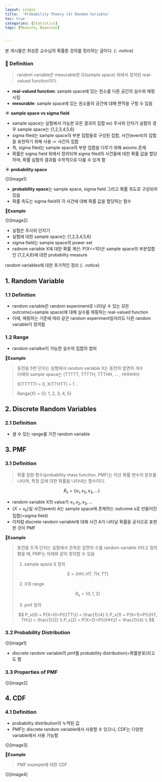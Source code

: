 ```yaml
---
layout: single
title:  'Probability Theory (4) Random Variable'
toc: true
categories: [Statistics]
tags: [Measure, Bayesian]


---
```


본 게시물은 최성준 교수님의 확률론 강의를 정리하는 글이다.
{: .notice}

### 👀 Definition

> random variable은 mesurable한 Ω(sample space) 위에서 정의된 real-valued function이다.

- **real-valued function**: sample space에 있는 원소를 다른 공간의 실수와 매핑시킴
- **mesurable**: sample space에 있는 원소들의 공간에 대해 면적을 구할 수 있음

☀️ **sample space vs sigma field**

- sample space는 실험에서 가능한 모든 결과의 집합 ex) 주사위 던지기 실험의 경우 sample space는 {1,2,3,4,5,6}
- sigma filed는 sample space의 부분 집합들로 구성된 집합, 사건(event)의 집합을 표현하기 위해 사용 ☞ 사건의 집합
- 즉, sigma filed는 sample space의 부분 집합을 다루기 위해 axioms 존재
- 확률은 sigma field 위에서 정의되며 sigma filed의 사건들에 대한 확률 값을 할당하며, 확률 실험의 결과를 수학적으로 다룰 수 있게 함

☀️ **probability space**

😗[Image1]

- **probability space**는 sample space, sigma field 그리고 확률 측도로 구성되어 있음
- 확률 측도는 sigma field의 각 사건에 대해 확률 값을 할당하는 함수

📍**Example**

😗[Image2]

- 실험은 주사위 던지기
- 실험에 대한 sample space는 {1,2,3,4,5,6}
- sigma field는 sample space의 power set
- radnom variable X에 대한 확률 계산: P(X<=10)은 sample space의 부분집합인 {1,2,4,6}에 대한 probabilty measure



random variables에 대한 추가적인 정리
{: .notice}



## 1. Random Variable

### 1.1 Definition

- random variable은 random experiment로 나타날 수 있는 모든 outcome(=sample space)에 대해 실수를 매핑하는 real-valued function
- 이때, 매핑하는 기준에 따라 같은 random experiment일지라도 다른 random variable이 정의됨

### 1.2 Range

- random varialbe이 가능한 실수의 집합의 범위

📍**Example**

> 동전을 5번 던지는 실험에서 random variable X는 동전의 앞면의 개수<br>이때의 sample space는 {TTTTT, TTTTH, TTTHH, ... , HHHHH}
>
> X(TTTTT) = 0, X(TTHTT) = 1 ..
>
> Range(X) = {0, 1, 2, 3, 4, 5}

## 2. Discrete Random Variables

### 2.1 Definition

- 셀 수 있는 range를 가진 random variable

## 3. PMF

### 3.1 Definition

> 확률 질량 함수(probability mass function, PMF)는 이산 확률 변수의 분포를 나타며, 특정 값에 대한 확률을 나타내는 함수이다.

$$
R_x=\{x_1, x_2, x_3, ...\}
$$

- random variable X의 value가 $x_1, x_2, x_3, ...$
- $\{X=x_k\}$일 사건(event) A는 sample space에 존재하는 outcome s로 만들어진 집합(=sigma field)
- 이처럼 discrete random variable에 대해 사건 A가 나타날 확률을 공식으로 표현한 것이 PMF

📍**Example**

> 동전을 두개 던지는 실험에서 관측된 앞면의 수를 random variable X라고 정의했을 때, PMF는 아래와 같이 정의할 수 있음
>
> 1. sample space S 정의
>
> $$
> S=\{HH, HT, TH, TT\}
> $$
>
> 2. X의 range
>
> $$
> R_x = \{0, 1, 2\}
> $$
>
> 3. pmf 정의
>
> $$
> P_x(0) = P(X=0)=P(\{TT\}) = \frac{1}{4} \\
> P_x(1) = P(X=1)=P(\{HT, TH\}) = \frac{1}{2} \\ 
> P_x(2) = P(X=2)=P(\{HH\}) = \frac{1}{4} \\
> $$

### 3.2 Probability Distribution

😗[image1]

- discrete random variable의 pmf를 probability distribution(=확률분포)라고도 함

### 3.3 Properties of PMF

😗[image2]

## 4. CDF

### 4.1 Definition

- probability distribution의 누적된 값
- PMF는 discrete random variable에서 사용할 수 있으나, CDF는 다양한 variable에서 사용 가능함

😗[image3]

📍**Example**

> PMF example에 대한 CDF

😗[image4]
